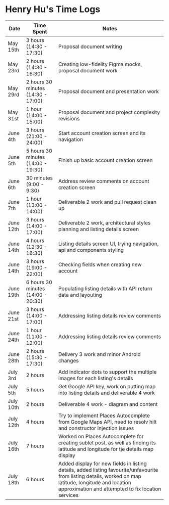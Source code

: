# Henry Hu's Time Logs

| Date      | Time Spent                         | Notes                                                                     |
|-----------|------------------------------------|---------------------------------------------------------------------------|
| May 15th  | 3 hours (14:30 - 17:30)            | Proposal document writing                                                 |
| May 23rd  | 2 hours (14:30 - 16:30)            | Creating low-fidelity Figma mocks, proposal document work                 |
| May 29rd  | 2 hours 30 minutes (14:30 - 17:00) | Proposal document and presentation work                                   |
| May 31st  | 1 hour (14:00 - 15:00)             | Proposal document and project complexity revisions                        |
| June 4th  | 3 hours (21:00 - 24:00)            | Start account creation screen and its navigation                          |
| June 5th  | 5 hours 30 minutes (14:00 - 19:30) | Finish up basic account creation screen                                   |
| June 6th  | 30 minutes (9:00 - 9:30)           | Address review comments on account creation screen                        |
| June 7th  | 1 hour (13:00 - 14:00)             | Deliverable 2 work and pull request clean up                                 |
| June 12th | 3 hours (14:00 - 17:00)            | Deliverable 2 work, architectural styles planning and listing details screen |
| June 14th | 4 hours (12:30 - 16:30)            | Listing details screen UI, trying navigation, api and components styling  |
| June 14th | 3 hours (19:00 - 22:00)            | Checking fields when creating new account                                 |
| June 19th | 6 hours 30 minutes (14:00 - 20:30) | Populating listing details with API return data and layouting             |
| June 21st | 3 hours (14:00 - 17:00) | Addressing listing details review comments             |
| June 24th | 1 hour (11:00 - 12:00)  | Addressing listing details review comments             |
| June 28th | 2 hours (15:30 - 17:30) | Delivery 3 work and minor Android changes |
| July 3rd | 2 hours  | Add indicator dots to support the multiple images for each listing's details |
| July 5th | 5 hours  | Get Google API key, work on putting map into listing details and deliverable 4 work |
| July 10th | 2 hours  | Deliverable 4 work - diagram and content |
| July 12th | 4 hours  | Try to implement Places Autocomplete from Google Maps API, need to resolv hilt and constructor injection issues |
| July 16th | 7 hours  | Worked on Places Autocomplete for creating sublet post, as well as finding its latitude and longitude for tje details map display |
| July 18th | 6 hours | Added display for new fields in listing details, added listing favourite/unfavourite from listing details, worked on map latitude, longitude and location approximation and attempted to fix location services |
